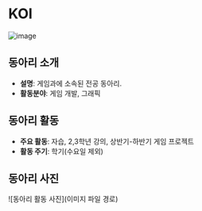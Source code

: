 # KOI

![image](https://github.com/user-attachments/assets/7832e156-6467-417f-b0d2-2700701d7c9d)


## 동아리 소개

- **설명**: 게임과에 소속된 전공 동아리.
- **활동분야**: 게임 개발, 그래픽

## 동아리 활동

- **주요 활동**: 자습, 2,3학년 강의, 상반기-하반기 게임 프로젝트
- **활동 주기**: 학기(수요일 제외)

## 동아리 사진

![동아리 활동 사진](이미지 파일 경로)
